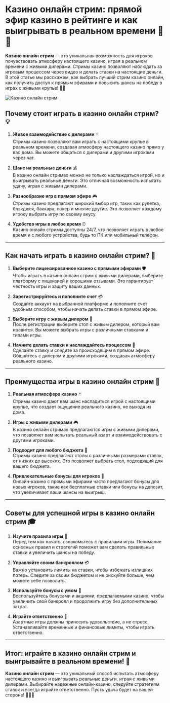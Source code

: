 # Казино онлайн стрим: прямой эфир казино в рейтинге и как выигрывать в реальном времени 🎥💸

**Казино онлайн стрим** — это уникальная возможность для игроков почувствовать атмосферу настоящего казино, играя в реальном времени с живыми дилерами. Стримы казино позволяют наблюдать за игровым процессом через видео и делать ставки на настоящие деньги. В этой статье мы расскажем, как выбрать лучший стрим казино онлайн, как получить доступ к прямым эфирами и повысить шансы на победу в играх с живыми крупье! 🎲✨


![Казино онлайн стрим](https://spadok.org.ua/images/bolokhiv/bezdepozytni-poslugy-lavyna.jpg)

## Почему стоит играть в казино онлайн стрим? 💡

1. **Живое взаимодействие с дилерами** 🃏  
   Стримы казино позволяют вам играть с настоящими крупье в реальном времени, создавая атмосферу настоящего казино прямо у вас дома. Вы можете общаться с дилерами и другими игроками через чат.

2. **Шанс на реальные деньги** 💰  
   В казино онлайн стримах можно не только наслаждаться игрой, но и выигрывать реальные деньги. Это отличная возможность испытать удачу, играя с живыми дилерами.

3. **Разнообразие игр в прямом эфире** 🎮  
   Стримы казино предлагают широкий выбор игр, таких как рулетка, блэкджек, баккара, покер и многие другие. Это позволяет каждому игроку выбрать игру по своему вкусу.

4. **Удобство игры в любое время** ⏰  
   Казино онлайн стримы доступны 24/7, что позволяет играть в любое время и с любого устройства, будь то ПК или мобильный телефон.

---

## Как начать играть в казино онлайн стрим? 🎯

1. **Выберите лицензированное казино с прямыми эфирами** 🛡️  
   Чтобы играть в казино онлайн стрим с живыми дилерами, выберите платформу с лицензией и хорошими отзывами. Это гарантирует честность игры и защиту ваших данных.

2. **Зарегистрируйтесь и пополните счет** 💳  
   Создайте аккаунт на выбранной платформе и пополните счет удобным способом, чтобы начать делать ставки в прямом эфире.

3. **Выберите игру с живым дилером** 🎰  
   После регистрации выберите стол с живым дилером, который вам нравится. Вы можете выбрать игры с различными ставками и типами игры.

4. **Начните делать ставки и наслаждайтесь процессом** 🎲  
   Сделайте ставку и следите за происходящим в прямом эфире. Общайтесь с дилером и другими игроками, создавая атмосферу реального казино.

---

## Преимущества игры в казино онлайн стрим 🌟

1. **Реальная атмосфера казино** 🃏  
   Стримы казино дают вам шанс насладиться игрой с настоящими крупье, что создает ощущение реального казино, не выходя из дома.

2. **Игры с живыми дилерами** 🎮  
   В казино онлайн стримах предлагаются игры с живыми дилерами, что позволяет вам испытать реальный азарт и взаимодействовать с другими игроками.

3. **Подходит для любого бюджета** 💸  
   Стримы казино предлагают столы с различными размерами ставок, от низких до высоких. Это позволяет выбрать стол, подходящий для вашего бюджета.

4. **Привлекательные бонусы для игроков** 🎁  
   Онлайн-казино с прямыми эфирами часто предлагают бонусы для новых игроков, такие как бесплатные ставки или бонусы на депозит, что увеличивает ваши шансы на выигрыш.

---

## Советы для успешной игры в казино онлайн стрим 🎓

1. **Изучите правила игры** 📜  
   Перед тем как начать, ознакомьтесь с правилами игры. Понимание основных правил и стратегий поможет вам сделать правильные ставки и увеличить шансы на победу.

2. **Управляйте своим банкроллом** 💳  
   Важно установить лимиты на ставки, чтобы избежать излишних потерь. Следите за своим бюджетом и не рискуйте больше, чем можете себе позволить.

3. **Используйте бонусы с умом** 🎁  
   Воспользуйтесь бонусами и акциями, предлагаемыми казино, чтобы увеличить свой банкролл и продолжить игру без дополнительных затрат.

4. **Играйте ответственно** 🧘  
   Азартные игры должны приносить удовольствие, а не стресс. Устанавливайте временные и финансовые лимиты, чтобы играть ответственно.

---

## Итог: играйте в казино онлайн стрим и выигрывайте в реальном времени! 🎉

**Казино онлайн стрим** — это уникальный способ испытать атмосферу настоящего казино и выигрывать реальные деньги, играя с живыми дилерами. Выбирайте надежные онлайн-казино, следуйте стратегиям ставок и всегда играйте ответственно. Пусть удача будет на вашей стороне! 🎰💸✨
